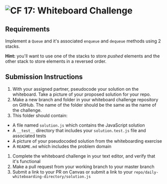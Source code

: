 ![CF](https://camo.githubusercontent.com/70edab54bba80edb7493cad3135e9606781cbb6b/687474703a2f2f692e696d6775722e636f6d2f377635415363382e706e67) 17: Whiteboard Challenge
===

## Requirements
Implement a `Queue` and it's associated `enqueue` and `dequeue` methods using 2 stacks.

**Hint:** you'll want to use one of the stacks to store *pushed* elements and the other stack to store elements in a reversed order.

## Submission Instructions

1. With your assigned partner, pseudocode your solution on the whiteboard. Take a picture of your proposed solution for your repo.
1. Make a new branch and folder in your whiteboard challenge repository on GitHub. The name of the folder should be the same as the name of the challenge.
1. This folder should contain:
  - A file named `solution.js` which contains the JavaScript solution
  - A `__test__` directory that includes your `solution.test.js` file and associated tests
  - A picture of your pseudocoded solution from the whiteboarding exercise
  - A `README.md` which includes the problem domain
1. Complete the whiteboard challenge in your text editor, and verify that it's functional
1. Make a pull request from your working branch to your master branch
1. Submit a link to your PR on Canvas or submit a link to your `repo/daily-whiteboarding-directory/solution.js`